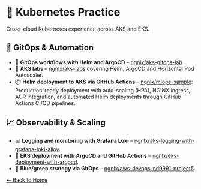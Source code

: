 # 🐳 Kubernetes Practice

Cross-cloud Kubernetes experience across AKS and EKS.

## 🔁 GitOps & Automation

- 🔄 **GitOps workflows with Helm and ArgoCD** – [ngnlx/aks-gitops-lab](https://github.com/ngnlx/aks-gitops-lab).
- 🧪 **AKS labs** – [ngnlx/aks-labs](https://github.com/ngnlx/aks-labs) covering Helm, ArgoCD and Horizontal Pod Autoscaler.
- 📦 **Helm deployment to AKS via GitHub Actions** – [ngnlx/mlops-sample](https://github.com/ngnlx/mlops-sample/blob/main/.github/workflows/mlops-cicd.yml): Production-ready deployment with auto-scaling (HPA), NGINX ingress, ACR integration, and automated Helm deployments through GitHub Actions CI/CD pipelines.

## 📈 Observability & Scaling
- 📊 **Logging and monitoring with Grafana Loki** – [ngnlx/aks-logging-with-grafana-loki-alloy](https://github.com/ngnlx/aks-logging-with-grafana-loki-alloy).
- 🚀 **EKS deployment with ArgoCD and GitHub Actions** – [ngnlx/eks-deployment-with-argocd](https://github.com/ngnlx/eks-deployment-with-argocd).
- 🌈 **Blue/green strategy via GitOps** – [ngnlx/aws-devops-nd9991-project5](https://github.com/ngnlx/aws-devops-nd9991-project5/blob/main/kubernetes/deployment.yaml).

[← Back to Home](README.md)
